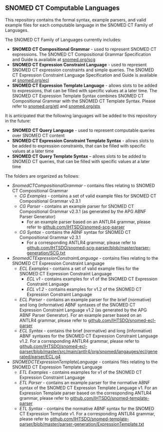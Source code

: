 ## SNOMED CT Computable Languages

This repository contains the formal syntax, example parsers, and valid example files for each computable language in the SNOMED CT Family of Languages.

The SNOMED CT Family of Languages currently includes:
* **SNOMED CT Compositional Grammar** - used to represent SNOMED CT expressions. The SNOMED CT Compositional Grammar Specification and Guide is available at [snomed.org/scg](http://snomed.org/scg)
* **SNOMED CT Expression Constraint Language** - used to represent SNOMED CT expression constraints and simple queries. The SNOMED CT Expression Constraint Language Specification and Guide is available at [snomed.org/ecl](http://snomed.org/ecl)
* **SNOMED CT Expression Template Language** - allows slots to be added to expressions, that can be filled with specific values at a later time. The SNOMED CT Expression Template Syntax combines SNOMED CT Compositional Grammar with the SNOMED CT Template Syntax. Please refer to [snomed.org/etl](http://snomed.org/etl) and [snomed.org/sts](http://snomed.org/sts)

It is anticipated that the following languages will be added to this repository in the future:

* **SNOMED CT Query Language** - used to represent computable queries over SNOMED CT content
* **SNOMED CT Expression Constraint Template Syntax** - allows slots to be added to expression constraints, that can be filled with specific values at a later time
* **SNOMED CT Query Template Syntax** – allows slots to be added to SNOMED CT queries, that can be filled with specific values at a later time

The folders are organized as follows:
* *SnomedCTCompositionalGrammar* - contains files relating to SNOMED CT Compositional Grammar
  * *CG Examples* - contains a set of valid example files for SNOMED CT Compositional Grammar v2.3.1
  * *CG Parser* - contains an example parser for SNOMED CT Compositional Grammar v2.3.1 (as generated by the APG ABNF Parser Generator)
  	* For an example parser based on an ANTLR4 grammar, please refer to [github.com/IHTSDO/snomed-scg-parser](https://github.com/IHTSDO/snomed-scg-parser)
  * *CG Syntax* - contains the ABNF syntax for SNOMED CT Compositional Grammar v2.3.1
   	* For a corresponding ANTLR4 grammar, please refer to [github.com/IHTSDO/snomed-scg-parser/blob/master/parser-generation/SCG.txt](https://github.com/IHTSDO/snomed-scg-parser/blob/master/parser-generation/SCG.txt)
* *SnomedCTExpressionConstraintLanguage* - contains files relating to the SNOMED CT Expression Constraint Language
  * *ECL Examples* - contains a set of valid example files for the SNOMED CT Expression Constraint Language
  	* *ECL v1* - contains examples for v1 of the SNOMED CT Expression Constraint Language
  	* *ECL v1.2* - contains examples for v1.2 of the SNOMED CT Expression Constraint Language
  * *ECL Parser* - contains an example parser for the brief (normative) and long (informative) ABNF syntaxes of the SNOMED CT Expression Constraint Language v1.2 (as generated by the APG ABNF Parser Generator). For an example parser based on an ANTLR4 grammar, please refer to [github.com/IHTSDO/snomed-ecl-parser](https://github.com/IHTSDO/snomed-ecl-parser)
  * *ECL Syntax* - contains the brief (normative) and long (informative) ABNF syntaxes for the SNOMED CT Expression Constraint Language v1.2. For a corresponding ANTLR4 grammar, please refer to [github.com/IHTSDO/snomed-ecl-parser/blob/master/src/main/antlr4/org/snomed/langauges/ecl/generated/parser/ECL.g4](https://github.com/IHTSDO/snomed-ecl-parser/blob/master/src/main/antlr4/org/snomed/langauges/ecl/generated/parser/ECL.g4)
* *SNOMEDCTExpressionTemplateLanguage* - contains files relating to the SNOMED CT Expression Template Language
  * *ETL Examples* - contains examples for v1 of the SNOMED CT Expression Constraint Language
  * *ETL Parser* - contains an example parser for the normative ABNF syntax of the SNOMED CT Expression Template Language v1. For an Expression Template parser based on the corresponding ANTLR4 grammar, please refer to [github.com/IHTSDO/snomed-template-parser](https://github.com/IHTSDO/snomed-template-parser)
  * *ETL Syntax* - contains the normative ABNF syntax for the SNOMED CT Expression Template v1. For a corresponding ANTLR4 grammar, please refer to [github.com/IHTSDO/snomed-template-parser/blob/master/parser-generation/ExpressionTemplate.txt](https://github.com/IHTSDO/snomed-template-parser/blob/master/parser-generation/ExpressionTemplate.txt)

